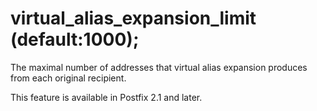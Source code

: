 # virtual_alias_expansion_limit (default:1000); 


The maximal number of addresses that virtual alias expansion produces
from each original recipient.



This feature is available in Postfix 2.1 and later.



